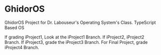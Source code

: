 # GhidorOS
GhidorOS Project for Dr. Labouseur's Operating System's Class. TypeScript Based OS

If grading iProject1, Look at the iProject1 Branch. 
If iProject2, iProject2 Branch. 
If iProject3, grade the iProject3 Branch. 
For Final Project, grade iProject4 Branch.
